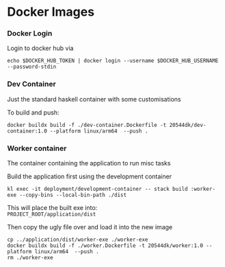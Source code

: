 # Docker Images

### Docker Login

Login to docker hub via

```
echo $DOCKER_HUB_TOKEN | docker login --username $DOCKER_HUB_USERNAME --password-stdin
```

### Dev Container

Just the standard haskell container with some customisations

To build and push:

```
docker buildx build -f ./dev-container.Dockerfile -t 20544dk/dev-container:1.0 --platform linux/arm64  --push .
```

### Worker container

The container containing the application to run misc tasks

Build the application first using the development container

```
kl exec -it deployment/development-container -- stack build :worker-exe --copy-bins --local-bin-path ./dist
```

This will place the built exe into:  
`PROJECT_ROOT/application/dist`

Then copy the ugly file over and load it into the new image

```
cp ../application/dist/worker-exe ./worker-exe
docker buildx build -f ./worker.Dockerfile -t 20544dk/worker:1.0 --platform linux/arm64  --push .
rm ./worker-exe
```
